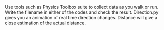 Use tools such as Physics Toolbox suite to collect data as you walk or run.
Write the filename in either of the codes and check the result.
Direction.py gives you an animation of real time direction changes.
Distance will give a close estimation of the actual distance.
